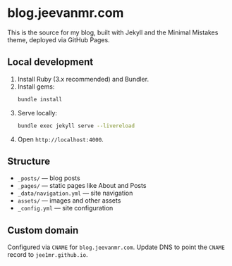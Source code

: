 # blog.jeevanmr.com

This is the source for my blog, built with Jekyll and the Minimal Mistakes theme, deployed via GitHub Pages.

## Local development

1. Install Ruby (3.x recommended) and Bundler.
2. Install gems:
   ```bash
   bundle install
   ```
3. Serve locally:
   ```bash
   bundle exec jekyll serve --livereload
   ```
4. Open `http://localhost:4000`.

## Structure

- `_posts/` — blog posts
- `_pages/` — static pages like About and Posts
- `_data/navigation.yml` — site navigation
- `assets/` — images and other assets
- `_config.yml` — site configuration

## Custom domain

Configured via `CNAME` for `blog.jeevanmr.com`. Update DNS to point the `CNAME` record to `jee1mr.github.io`.

